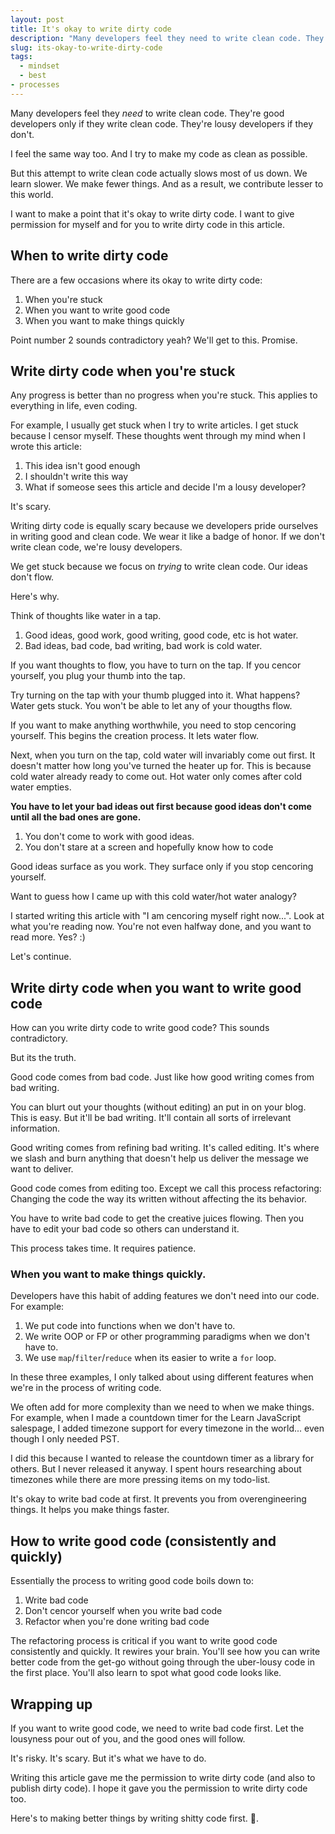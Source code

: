 ```yaml
---
layout: post
title: It's okay to write dirty code
description: "Many developers feel they need to write clean code. They're good developers only if they write clean code. They're lousy developers if they don't."
slug: its-okay-to-write-dirty-code
tags:
  - mindset
  - best
- processes
---
```


Many developers feel they *need* to write clean code. They're good developers only if they write clean code. They're lousy developers if they don't.

I feel the same way too. And I try to make my code as clean as possible.

But this attempt to write clean code actually slows most of us down. We learn slower. We make fewer things. And as a result, we contribute lesser to this world.

I want to make a point that it's okay to write dirty code. I want to give permission for myself and for you to write dirty code in this article.

## When to write dirty code

There are a few occasions where its okay to write dirty code:

1. When you're stuck
2. When you want to write good code
3. When you want to make things quickly

Point number 2 sounds contradictory yeah? We'll get to this. Promise.

## Write dirty code when you're stuck

Any progress is better than no progress when you're stuck. This applies to everything in life, even coding.

For example, I usually get stuck when I try to write articles. I get stuck because I censor myself. These thoughts went through my mind when I wrote this article:

1. This idea isn't good enough
2. I shouldn't write this way
3. What if someose sees this article and decide I'm a lousy developer?

It's scary.

Writing dirty code is equally scary because we developers pride ourselves in writing good and clean code. We wear it like a badge of honor. If we don't write clean code, we're lousy developers.

We get stuck because we focus on *trying* to write clean code. Our ideas don't flow.

Here's why.

Think of thoughts like water in a tap.

1. Good ideas, good work, good writing, good code, etc is hot water.
2. Bad ideas, bad code, bad writing, bad work is cold water.

If you want thoughts to flow, you have to turn on the tap. If you cencor yourself, you plug your thumb into the tap.

Try turning on the tap with your thumb plugged into it. What happens? Water gets stuck. You won't be able to let any of your thougths flow.

If you want to make anything worthwhile, you need to stop cencoring yourself. This begins the creation process. It lets water flow.

Next, when you turn on the tap, cold water will invariably come out first. It doesn't matter how long you've turned the heater up for. This is because cold water already ready  to come out. Hot water only comes after cold water empties.

**You have to let your bad ideas out first because good ideas don't come until all the bad ones are gone.**

1. You don't come to work with good ideas.
2. You don't stare at a screen and hopefully know how to code

Good ideas surface as you work. They surface only if you stop cencoring yourself.

Want to guess how I came up with this cold water/hot water analogy?

I started writing this article with "I am cencoring myself right now...". Look at what you're reading now. You're not even halfway done, and you want to read more. Yes? :)

Let's continue.

## Write dirty code when you want to write good code

How can you write dirty code to write good code? This sounds contradictory.

But its the truth.

Good code comes from bad code. Just like how good writing comes from bad writing.

You can blurt out your thoughts (without editing) an put in on your blog. This is easy. But it'll be bad writing. It'll contain all sorts of irrelevant information.

Good writing comes from refining bad writing. It's called editing. It's where we slash and burn anything that doesn't help us deliver the message we want to deliver.

Good code comes from editing too. Except we call this process refactoring: Changing the code the way its written without affecting the its behavior.

You have to write bad code to get the creative juices flowing. Then you have to edit your bad code so others can understand it.

This process takes time. It requires patience.

### When you want to make things quickly.

Developers have this habit of adding features we don't need into our code. For example:

1. We put code into functions when we don't have to.
2. We write OOP or FP or other programming paradigms when we don't have to.
3. We use `map`/`filter`/`reduce` when its easier to write a `for` loop.

In these three examples, I only talked about using different features when we're in the process of writing code.

We often add for more complexity than we need to when we make things. For example, when I made a countdown timer for the Learn JavaScript salespage, I added timezone support for every timezone in the world... even though I only needed PST.

I did this because I wanted to release the countdown timer as a library for others. But I never released it anyway. I spent hours researching about timezones while there are more pressing items on my todo-list.

It's okay to write bad code at first. It prevents you from overengineering things. It helps you make things faster.

## How to write good code (consistently and quickly)

Essentially the process to writing good code boils down to:

1. Write bad code
2. Don't cencor yourself when you write bad code
3. Refactor when you're done writing bad code

The refactoring process is critical if you want to write good code consistently and quickly. It rewires your brain. You'll see how you can write better code from the get-go without going through the uber-lousy code in the first place. You'll also learn to spot what good code looks like.

## Wrapping up

If you want to write good code, we need to write bad code first. Let the lousyness pour out of you, and the good ones will follow.

It's risky. It's scary. But it's what we have to do.

Writing this article gave me the permission to write dirty code (and also to publish dirty code). I hope it gave you the permission to write dirty code too.

Here's to making better things by writing shitty code first. 🍻.
